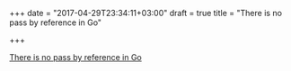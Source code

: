 +++
date = "2017-04-29T23:34:11+03:00"
draft = true
title = "There is no pass by reference in Go"

+++

<p><a href="https://dave.cheney.net/2017/04/29/there-is-no-pass-by-reference-in-go">There is no pass by reference in Go</a></p>